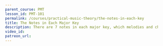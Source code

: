 ```yaml
---
parent_course: PMT
lesson_id: PMT-101
permalink: /courses/practical-music-theory/the-notes-in-each-key
title: The Notes in Each Major Key
description: There are 7 notes in each major key, which melodies and chords in that key are built with – and there's a simple pattern that each key follows.
video_id:
patreon_url:
---
```

